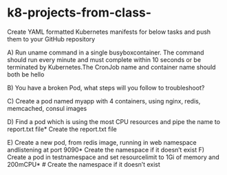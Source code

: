 # k8-projects-from-class-
Create YAML formatted Kubernetes manifests for below tasks and push them to your GitHub repository

A) Run uname command in a single busyboxcontainer. The command should run every minute and must complete within 10 seconds or be terminated by Kubernetes.The CronJob name and container name should both be hello

B) You have a broken Pod, what steps will you follow to troubleshoot?

C) Create a pod named myapp with 4 containers, using nginx, redis, memcached, consul images

 D) Find a pod which is using the most CPU resources and pipe the name to report.txt file* Create the report.txt file

E) Create a new pod, from redis image, running in web namespace andlistening at port 9090* 
  Create the namespace if it doesn’t exist
 F) Create a pod in testnamespace and set resourcelimit to 1Gi of memory and 200mCPU* 
    # Create the namespace if it doesn’t exist
